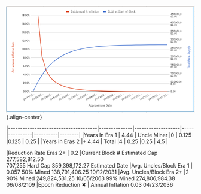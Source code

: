 <!-- TITLE: Monetary Supply -->
<!-- SUBTITLE: A stable Ethereum-like network with no premine and no dev fees -->


![Monetary Supply](/uploads/monetary-supply.png "Monetary Supply"){.align-center}

|-------------------------------------|--------------|-------------------|-----|----------|----------|--------|
|Years In Era 1	                     | 4.44		     | Uncle Miner	|0	 | 0.125	|0.125	| 0.25 |
|Years in Eras 2                    |+	4.44	   | Total	             |4	  | 0.25	  |0.25	   | 4.5    |
							
|Reduction Rate Eras 2+    |	0.2		       |Current Block #		Estimated Cap	277,582,812.50	
			707,255		Hard Cap	359,398,172.27	Estimated Date
|Avg. Uncles/Block Era 1   |	0.057				50% Mined	138,791,406.25	10/12/2031
|Avg. Uncles/Block Era 2+	|2				90% Mined	249,824,531.25	10/05/2063
					99% Mined	274,806,984.38	06/08/2109
|Epoch Reduction	✖︎				  | Annual Inflation	0.03	04/23/2036